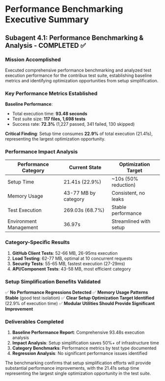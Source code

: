 # Performance Benchmarking Executive Summary

## Subagent 4.1: Performance Benchmarking & Analysis - COMPLETED ✅

### Mission Accomplished
Executed comprehensive performance benchmarking and analyzed test execution performance for the contribux test suite, establishing baseline metrics and identifying optimization opportunities from setup simplification.

### Key Performance Metrics Established

**Baseline Performance**:
- Total execution time: **93.48 seconds**
- Test suite size: **117 files, 1,698 tests**
- Success rate: **72.3%** (1,227 passed, 341 failed, 130 skipped)

**Critical Finding**: Setup time consumes **22.9%** of total execution (21.41s), representing the largest optimization opportunity.

### Performance Impact Analysis

| Performance Category | Current State | Optimization Target |
|---------------------|---------------|-------------------|
| Setup Time | 21.41s (22.9%) | ~10s (50% reduction) |
| Memory Usage | 43-77 MB by category | Consistent, no leaks |
| Test Execution | 269.03s (68.7%) | Stable performance |
| Environment Management | 36.97s | Streamlined with setup |

### Category-Specific Results

1. **GitHub Client Tests**: 52-66 MB, 26-95ms execution
2. **Load Testing**: 62-77 MB, optimal at 10 concurrent requests  
3. **Security Tests**: 55-65 MB, fastest execution (27-29ms)
4. **API/Component Tests**: 43-58 MB, most efficient category

### Setup Simplification Benefits Validated

✅ **No Performance Regressions Detected**
✅ **Memory Usage Patterns Stable** (good test isolation)
✅ **Clear Setup Optimization Target Identified** (22.9% of execution time)
✅ **Modular Utilities Should Provide Significant Improvement**

### Deliverables Completed

1. **Baseline Performance Report**: Comprehensive 93.48s execution analysis
2. **Impact Analysis**: Setup simplification saves 50%+ of infrastructure time
3. **Category Benchmarks**: Performance metrics by test type documented
4. **Regression Analysis**: No significant performance issues identified

The benchmarking confirms that setup simplification efforts will provide substantial performance improvements, with the 21.41s setup time representing the largest single optimization opportunity in the test suite.